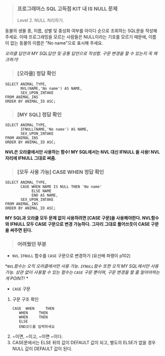<blockquote>
<h3 id="프로그래머스-sql-고득점-kit-내-is-null-문제">프로그래머스 SQL 고득점 KIT 내 IS NULL 문제</h3>
<p>Level 2. NULL 처리하기.</p>
</blockquote>
<p>동물의 생물 종, 이름, 성별 및 중성화 여부를 아이디 순으로 조회하는 SQL문을 작성해주세요. 이때 프로그래밍을 모르는 사람들은 NULL이라는 기호를 모르기 때문에, 이름이 없는 동물의 이름은 &quot;No name&quot;으로 표시해 주세요.</p>
<p><em>오라클 답안과 MY SQL답안 및 공통 답안으로 작성함.
구문 변경을 할 수 있는지 꼭 체크하기!</em></p>
<blockquote>
<h3 id="오라클-정답-확인">[오라클] 정답 확인</h3>
</blockquote>
<pre><code class="language-sql">SELECT ANIMAL_TYPE,
       NVL(NAME,'No name') AS NAME, 
       SEX_UPON_INTAKE
FROM ANIMAL_INS
ORDER BY ANIMAL_ID ASC;</code></pre>
<blockquote>
<h3 id="my-sql-정답-확인">[MY SQL] 정답 확인</h3>
</blockquote>
<pre><code class="language-sql">SELECT ANIMAL_TYPE,
       IFNULL(NAME,'No name') AS NAME, 
       SEX_UPON_INTAKE
FROM ANIMAL_INS
ORDER BY ANIMAL_ID ASC;</code></pre>
<p><strong>NVL은 오라클에서만 사용하는 함수!
MY SQL에서는 NVL 대신 IFNULL 을 사용!
NVL 자리에 IFNULL 그대로 써줌.</strong></p>
<blockquote>
<h3 id="모두-사용-가능-case-when-정답-확인">[모두 사용 가능] CASE WHEN 정답 확인</h3>
</blockquote>
<pre><code class="language-sql">SELECT ANIMAL_TYPE,
       CASE WHEN NAME IS NULL THEN 'No name' 
            ELSE NAME 
            END AS NAME, 
       SEX_UPON_INTAKE
FROM ANIMAL_INS
ORDER BY ANIMAL_ID ASC;
</code></pre>
<p><strong>MY SQL과 오라클 모두 문제 없이 사용하려면 [CASE 구문]을 사용해야한다.
NVL함수와 IFNULL 모두 CASE 구문으로 변경 가능하다.
그자리 그대로 풀어쓰듯이 CASE 구문을 써주면 된다.</strong></p>
<blockquote>
<h3 id="어려웠던-부분">어려웠던 부분</h3>
</blockquote>
<ul>
<li><code>NVL</code> <code>IFNULL</code> 함수를 <code>CASE</code> 구문으로 변경하기
(유선배 파랭이 p102)</li>
</ul>
<p>*<em><code>NVL</code>함수는 오직 오라클에서만 사용 가능.
<code>IFNULL</code>함수 또한 오직 MY SQL에서만 사용 가능.
상관 없이 사용할 수 있는 함수는 <code>CASE</code> 구문 뿐이며,
구문 변경을 할 줄 알아야하는게 POINT!
*</em></p>
<ul>
<li><code>CASE</code> 구문</li>
</ul>
<ol>
<li>구문 구조 확인<pre><code class="language-sql">CASE  WHEN     THEN
   WHEN     THEN
   WHEN     THEN
   ELSE 
   END코드를 입력하세요</code></pre>
</li>
<li>~이면, ~이고, ~이면 ~이다.</li>
<li>CASE문에서는 ELSE 뒤의 값이 DEFAULT 값이 되고,
별도의 ELSE가 없을 경우 NULL 값이 DEFAULT 값이 된다.</li>
</ol>